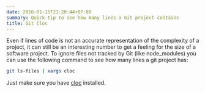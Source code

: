 ```yaml
---
date: 2016-01-15T21:20:44+07:00
summary: Quick-tip to see how many lines a Git project contains
title: Git Cloc
---
```


Even if lines of code is not an accurate representation of the complexity of a project, it can still be an interesting number to get a feeling for the size of a software project.
To ignore files not tracked by Git (like node\_modules) you can use the following command to see how many lines a git project has:

```sh
git ls-files | xargs cloc
```

Just make sure you have [cloc][cloc] installed.



[cloc]: https://github.com/AlDanial/cloc
